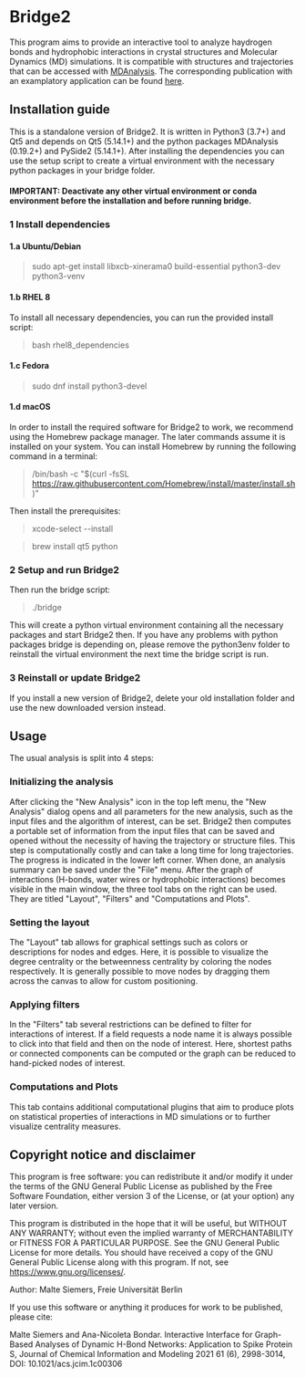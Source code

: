 # Bridge2

This program aims to provide an interactive tool to analyze haydrogen bonds and hydrophobic
interactions in crystal structures and Molecular Dynamics (MD) simulations. It is compatible 
with structures and trajectories that can be accessed with [MDAnalysis](https://userguide.mdanalysis.org/1.0.0/formats/index.html). The corresponding
publication with an examplatory application can be found [here](https://pubs.acs.org/doi/abs/10.1021/acs.jcim.1c00306).


## Installation guide

This is a standalone version of Bridge2. It is written in Python3 (3.7+) and Qt5 and depends 
on Qt5 (5.14.1+) and the python packages MDAnalysis (0.19.2+) and PySide2 (5.14.1+). 
After installing  the dependencies you can use the setup script to create a virtual environment 
with the  necessary python packages in your bridge folder. 

#### IMPORTANT: Deactivate any other virtual environment or conda environment before the installation and before running bridge.

### 1 Install dependencies

#### 1.a Ubuntu/Debian

> sudo apt-get install libxcb-xinerama0 build-essential python3-dev python3-venv

#### 1.b RHEL 8

To install all necessary dependencies, you can run the provided install script:

> bash rhel8_dependencies

#### 1.c Fedora

> sudo dnf install python3-devel

#### 1.d macOS

In order to install the required software for Bridge2 to work, we recommend using the 
Homebrew package manager. The later commands assume it is installed on your system. You can
install Homebrew by running the following command in a terminal:

> /bin/bash -c "$(curl -fsSL https://raw.githubusercontent.com/Homebrew/install/master/install.sh)"

Then install the prerequisites:

> xcode-select --install

> brew install qt5 python

### 2 Setup and run Bridge2

Then run the bridge script:

> ./bridge

This will create a python virtual environment containing all the necessary packages and start 
Bridge2 then. If you have any problems with python packages bridge is depending on, please 
remove the python3env folder to reinstall the virtual environment the next time the bridge 
script is run.

### 3 Reinstall or update Bridge2

If you install a new version of Bridge2, delete your old installation folder and use the new 
downloaded version instead.


## Usage

The usual analysis is split into 4 steps:

### Initializing the analysis

After clicking the "New Analysis" icon in the top left menu, the "New Analysis" dialog opens
and all parameters for the new analysis, such as the input files and the algorithm of interest,
can be set. Bridge2 then computes a portable set of information from the input files that can
be saved and opened without the necessity of having the trajectory or structure files. This step
is computationally costly and can take a long time for long trajectories. The progress is
indicated in the lower left corner. When done, an analysis summary can be saved under the
"File" menu. After the graph of interactions (H-bonds, water wires or hydrophobic interactions) 
becomes visible in the main window, the three tool tabs on the right can be used. They are 
titled "Layout", "Filters" and "Computations and Plots". 

### Setting the layout

The "Layout" tab allows for graphical settings such as colors or descriptions for nodes and
edges. Here, it is possible to visualize the degree centrality or the betweenness centrality
by coloring the nodes respectively. It is generally possible to move nodes by dragging them
across the canvas to allow for custom positioning.

### Applying filters

In the "Filters" tab several restrictions can be defined to filter for interactions of interest.
If a field requests a node name it is always possible to click into that field and then on the
node of interest. Here, shortest paths or connected components can be computed or the graph
can be reduced to hand-picked nodes of interest.

### Computations and Plots

This tab contains additional computational plugins that aim to produce plots on statistical
properties of interactions in MD simulations or to further visualize centrality measures.


## Copyright notice and disclaimer

This program is free software: you can redistribute it and/or modify it under the terms of
the GNU General Public License as published by the Free Software Foundation, either
version 3 of the License, or (at your option) any later version.

This program is distributed in the hope that it will be useful, but WITHOUT ANY
WARRANTY; without even the implied warranty of MERCHANTABILITY or FITNESS FOR A
PARTICULAR PURPOSE. See the GNU General Public License for more details.
You should have received a copy of the GNU General Public License along with this
program. If not, see https://www.gnu.org/licenses/.

Author: Malte Siemers, Freie Universität Berlin

If you use this software or anything it produces for work to be published, please cite:


Malte Siemers and Ana-Nicoleta Bondar. Interactive Interface for Graph-Based Analyses 
of Dynamic H-Bond Networks: Application to Spike Protein S, Journal of Chemical Information 
and Modeling 2021 61 (6), 2998-3014, DOI: 10.1021/acs.jcim.1c00306 


